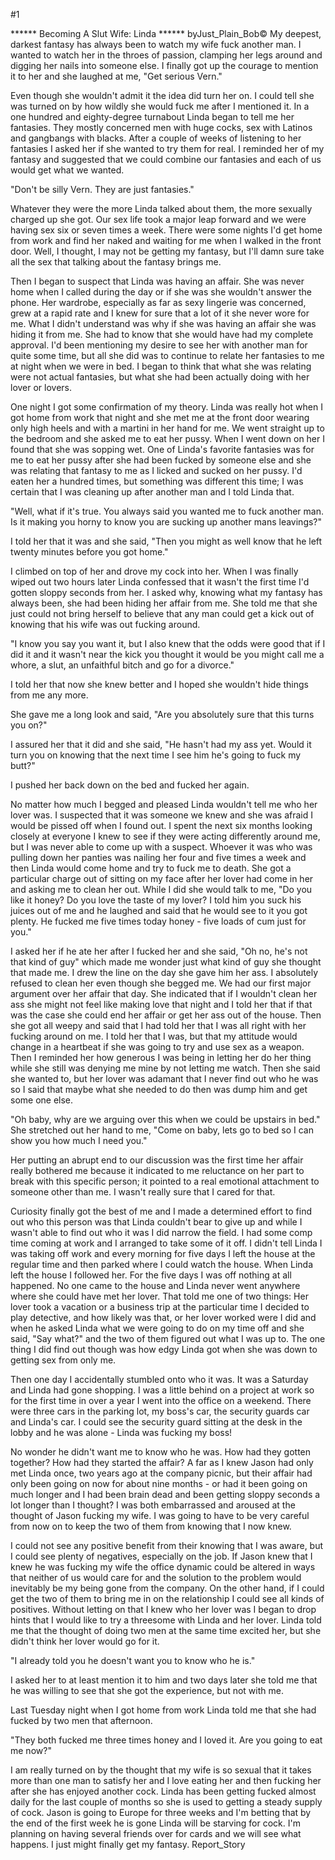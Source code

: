 #1 

 

 ****** Becoming A Slut Wife: Linda ****** byJust_Plain_Bob© My deepest, darkest fantasy has always been to watch my wife fuck another man. I wanted to watch her in the throes of passion, clamping her legs around and digging her nails into someone else. I finally got up the courage to mention it to her and she laughed at me, "Get serious Vern." 

 Even though she wouldn't admit it the idea did turn her on. I could tell she was turned on by how wildly she would fuck me after I mentioned it. In a one hundred and eighty-degree turnabout Linda began to tell me her fantasies. They mostly concerned men with huge cocks, sex with Latinos and gangbangs with blacks. After a couple of weeks of listening to her fantasies I asked her if she wanted to try them for real. I reminded her of my fantasy and suggested that we could combine our fantasies and each of us would get what we wanted. 

 "Don't be silly Vern. They are just fantasies." 

 Whatever they were the more Linda talked about them, the more sexually charged up she got. Our sex life took a major leap forward and we were having sex six or seven times a week. There were some nights I'd get home from work and find her naked and waiting for me when I walked in the front door. Well, I thought, I may not be getting my fantasy, but I'll damn sure take all the sex that talking about the fantasy brings me. 

 Then I began to suspect that Linda was having an affair. She was never home when I called during the day or if she was she wouldn't answer the phone. Her wardrobe, especially as far as sexy lingerie was concerned, grew at a rapid rate and I knew for sure that a lot of it she never wore for me. What I didn't understand was why if she was having an affair she was hiding it from me. She had to know that she would have had my complete approval. I'd been mentioning my desire to see her with another man for quite some time, but all she did was to continue to relate her fantasies to me at night when we were in bed. I began to think that what she was relating were not actual fantasies, but what she had been actually doing with her lover or lovers. 

 One night I got some confirmation of my theory. Linda was really hot when I got home from work that night and she met me at the front door wearing only high heels and with a martini in her hand for me. We went straight up to the bedroom and she asked me to eat her pussy. When I went down on her I found that she was sopping wet. One of Linda's favorite fantasies was for me to eat her pussy after she had been fucked by someone else and she was relating that fantasy to me as I licked and sucked on her pussy. I'd eaten her a hundred times, but something was different this time; I was certain that I was cleaning up after another man and I told Linda that. 

 "Well, what if it's true. You always said you wanted me to fuck another man. Is it making you horny to know you are sucking up another mans leavings?" 

 I told her that it was and she said, "Then you might as well know that he left twenty minutes before you got home." 

 I climbed on top of her and drove my cock into her. When I was finally wiped out two hours later Linda confessed that it wasn't the first time I'd gotten sloppy seconds from her. I asked why, knowing what my fantasy has always been, she had been hiding her affair from me. She told me that she just could not bring herself to believe that any man could get a kick out of knowing that his wife was out fucking around. 

 "I know you say you want it, but I also knew that the odds were good that if I did it and it wasn't near the kick you thought it would be you might call me a whore, a slut, an unfaithful bitch and go for a divorce." 

 I told her that now she knew better and I hoped she wouldn't hide things from me any more. 

 She gave me a long look and said, "Are you absolutely sure that this turns you on?" 

 I assured her that it did and she said, "He hasn't had my ass yet. Would it turn you on knowing that the next time I see him he's going to fuck my butt?" 

 I pushed her back down on the bed and fucked her again. 

 No matter how much I begged and pleased Linda wouldn't tell me who her lover was. I suspected that it was someone we knew and she was afraid I would be pissed off when I found out. I spent the next six months looking closely at everyone I knew to see if they were acting differently around me, but I was never able to come up with a suspect. Whoever it was who was pulling down her panties was nailing her four and five times a week and then Linda would come home and try to fuck me to death. She got a particular charge out of sitting on my face after her lover had come in her and asking me to clean her out. While I did she would talk to me, "Do you like it honey? Do you love the taste of my lover? I told him you suck his juices out of me and he laughed and said that he would see to it you got plenty. He fucked me five times today honey - five loads of cum just for you." 

 I asked her if he ate her after I fucked her and she said, "Oh no, he's not that kind of guy" which made me wonder just what kind of guy she thought that made me. I drew the line on the day she gave him her ass. I absolutely refused to clean her even though she begged me. We had our first major argument over her affair that day. She indicated that if I wouldn't clean her ass she might not feel like making love that night and I told her that if that was the case she could end her affair or get her ass out of the house. Then she got all weepy and said that I had told her that I was all right with her fucking around on me. I told her that I was, but that my attitude would change in a heartbeat if she was going to try and use sex as a weapon. Then I reminded her how generous I was being in letting her do her thing while she still was denying me mine by not letting me watch. Then she said she wanted to, but her lover was adamant that I never find out who he was so I said that maybe what she needed to do then was dump him and get some one else. 

 "Oh baby, why are we arguing over this when we could be upstairs in bed." She stretched out her hand to me, "Come on baby, lets go to bed so I can show you how much I need you." 

 Her putting an abrupt end to our discussion was the first time her affair really bothered me because it indicated to me reluctance on her part to break with this specific person; it pointed to a real emotional attachment to someone other than me. I wasn't really sure that I cared for that. 

 Curiosity finally got the best of me and I made a determined effort to find out who this person was that Linda couldn't bear to give up and while I wasn't able to find out who it was I did narrow the field. I had some comp time coming at work and I arranged to take some of it off. I didn't tell Linda I was taking off work and every morning for five days I left the house at the regular time and then parked where I could watch the house. When Linda left the house I followed her. For the five days I was off nothing at all happened. No one came to the house and Linda never went anywhere where she could have met her lover. That told me one of two things: Her lover took a vacation or a business trip at the particular time I decided to play detective, and how likely was that, or her lover worked were I did and when he asked Linda what we were going to do on my time off and she said, "Say what?" and the two of them figured out what I was up to. The one thing I did find out though was how edgy Linda got when she was down to getting sex from only me. 

 Then one day I accidentally stumbled onto who it was. It was a Saturday and Linda had gone shopping. I was a little behind on a project at work so for the first time in over a year I went into the office on a weekend. There were three cars in the parking lot, my boss's car, the security guards car and Linda's car. I could see the security guard sitting at the desk in the lobby and he was alone - Linda was fucking my boss! 

 No wonder he didn't want me to know who he was. How had they gotten together? How had they started the affair? A far as I knew Jason had only met Linda once, two years ago at the company picnic, but their affair had only been going on now for about nine months - or had it been going on much longer and I had been brain dead and been getting sloppy seconds a lot longer than I thought? I was both embarrassed and aroused at the thought of Jason fucking my wife. I was going to have to be very careful from now on to keep the two of them from knowing that I now knew. 

 I could not see any positive benefit from their knowing that I was aware, but I could see plenty of negatives, especially on the job. If Jason knew that I knew he was fucking my wife the office dynamic could be altered in ways that neither of us would care for and the solution to the problem would inevitably be my being gone from the company. On the other hand, if I could get the two of them to bring me in on the relationship I could see all kinds of positives. Without letting on that I knew who her lover was I began to drop hints that I would like to try a threesome with Linda and her lover. Linda told me that the thought of doing two men at the same time excited her, but she didn't think her lover would go for it. 

 "I already told you he doesn't want you to know who he is." 

 I asked her to at least mention it to him and two days later she told me that he was willing to see that she got the experience, but not with me. 

 Last Tuesday night when I got home from work Linda told me that she had fucked by two men that afternoon. 

 "They both fucked me three times honey and I loved it. Are you going to eat me now?" 

 I am really turned on by the thought that my wife is so sexual that it takes more than one man to satisfy her and I love eating her and then fucking her after she has enjoyed another cock. Linda has been getting fucked almost daily for the last couple of months so she is used to getting a steady supply of cock. Jason is going to Europe for three weeks and I'm betting that by the end of the first week he is gone Linda will be starving for cock. I'm planning on having several friends over for cards and we will see what happens. I just might finally get my fantasy. Report_Story 